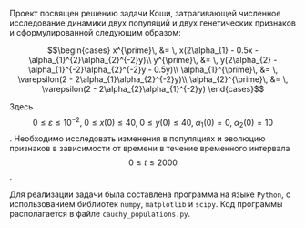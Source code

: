 Проект посвящен решению задачи Коши, затрагивающей численное исследование динамики двух популяций и двух генетических признаков и сформулированной следующим образом:

$$\begin{cases}
x^{\prime}\, &= \, x(2\alpha_{1} - 0.5x - \alpha_{1}^{2}\alpha_{2}^{-2}y)\\
y^{\prime}\, &= \, y(2\alpha_{2} - \alpha_{1}^{-2}\alpha_{2}^{-2}y - 0.5y)\\
\alpha_{1}^{\prime}\, &= \, \varepsilon(2 - 2\alpha_{1}\alpha_{2}^{-2}y)\\
\alpha_{2}^{\prime}\, &= \, \varepsilon(2 - 2\alpha_{2}\alpha_{1}^{-2}y)
\end{cases}$$

Здесь $$0 \le \varepsilon \leqslant 10^{-2}, \; 0 \leqslant x(0) \leqslant 40, \; 0 \leqslant y(0) \leqslant 40, \; \alpha_{1}(0) = 0, \; \alpha_{2}(0) = 10$$. Необходимо исследовать изменения в популяциях и эволюцию признаков в зависимости от времени в течение временного интервала $$0 \leqslant t \leqslant 2000$$.

Для реализации задачи была составлена программа на языке `Python`, с использованием библиотек `numpy`, `matplotlib` и `scipy`. Код программы располагается в файле `cauchy_populations.py`.